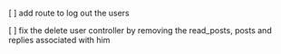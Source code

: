 [ ] add route to log out the users

[ ] fix the delete user controller by removing the
read_posts, posts and replies associated with him